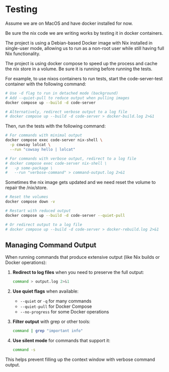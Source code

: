 # Testing

Assume we are on MacOS and have docker installed for now.

Be sure the nix code we are writing works by testing it in docker containers.

The project is using a Debian-based Docker image with Nix installed in single-user mode,
allowing us to run as a non-root user while still having full Nix functionality.

The project is using docker compose to speed up the process and cache the nix store
in a volume. Be sure it is running before running the tests.

For example, to use nixos containers to run tests, start the code-server-test container
with the following command:

```bash
# Use -d flag to run in detached mode (background)
# Add --quiet-pull to reduce output when pulling images
docker compose up --build -d code-server

# Alternatively, redirect verbose output to a log file
# docker compose up --build -d code-server > docker-build.log 2>&1
```

Then, run the tests with the following command:

```bash
# For commands with minimal output
docker compose exec code-server nix-shell \
  -p cowsay lolcat \
  --run "cowsay hello | lolcat"

# For commands with verbose output, redirect to a log file
# docker compose exec code-server nix-shell \
#   -p some-package \
#   --run "verbose-command" > command-output.log 2>&1
```

Sometimes the nix image gets updated and we need reset the volume to repair the /nix/store.

```bash
# Reset the volumes
docker compose down -v

# Restart with reduced output
docker compose up --build -d code-server --quiet-pull

# Or redirect output to a log file
# docker compose up --build -d code-server > docker-rebuild.log 2>&1
```

## Managing Command Output

When running commands that produce extensive output (like Nix builds or Docker operations):

1. **Redirect to log files** when you need to preserve the full output:
   ```bash
   command > output.log 2>&1
   ```

2. **Use quiet flags** when available:
   - `--quiet` or `-q` for many commands
   - `--quiet-pull` for Docker Compose
   - `--no-progress` for some Docker operations

3. **Filter output** with grep or other tools:
   ```bash
   command | grep "important info"
   ```

4. **Use silent mode** for commands that support it:
   ```bash
   command -s
   ```

This helps prevent filling up the context window with verbose command output.
